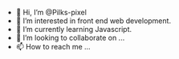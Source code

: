 - 👋 Hi, I’m @Pilks-pixel
- 👀 I’m interested in front end web development.
- 🌱 I’m currently learning Javascript.
- 💞️ I’m looking to collaborate on ...
- 📫 How to reach me ...

<!---
Pilks-pixel/Pilks-pixel is a ✨ special ✨ repository because its `README.md` (this file) appears on your GitHub profile.
You can click the Preview link to take a look at your changes.
--->
